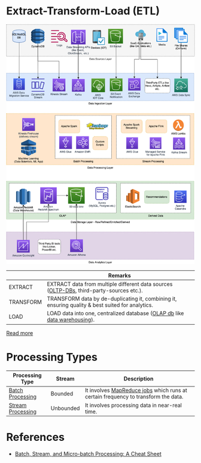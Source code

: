 
# Extract-Transform-Load (ETL)

![](../../../3_HLDDesignProblems/AWSModernDataArchitecture/AWS-Data-Architecture-ETL-OLTP-OLAP-DataLake.png)

|           | Remarks                                                                                                                                                 |
|-----------|---------------------------------------------------------------------------------------------------------------------------------------------------------|
| EXTRACT   | EXTRACT data from multiple different data sources ([OLTP-DBs](../../3_DatabaseComponents/1_Glossaries/OLTPvsOTAP.md), third-party-sources etc.).        |
| TRANSFORM | TRANSFORM data by de-duplicating it, combining it, ensuring quality & best suited for analytics.                                                        |
| LOAD      | LOAD data into one, centralized database ([OLAP db](../../3_DatabaseComponents/1_Glossaries/OLTPvsOTAP.md) like [data warehousing](../StorageDBs/DataWarehouses.md)). |

[Read more](https://aws.amazon.com/what-is/etl/)

# Processing Types

| Processing Type                                 | Stream    | Description                                                                                                         |
|-------------------------------------------------|-----------|---------------------------------------------------------------------------------------------------------------------|
| [Batch Processing](BatchProcessing/Readme.md)   | Bounded   | It involves [MapReduce jobs](BatchProcessing/MapReduce.md) which runs at certain frequency to transform the data.   |
| [Stream Processing](StreamProcessing/Readme.md) | Unbounded | It involves processing data in near-real time.                                                                      |

# References
- [Batch, Stream, and Micro-batch Processing: A Cheat Sheet](https://www.upsolver.com/blog/batch-stream-a-cheat-sheet)